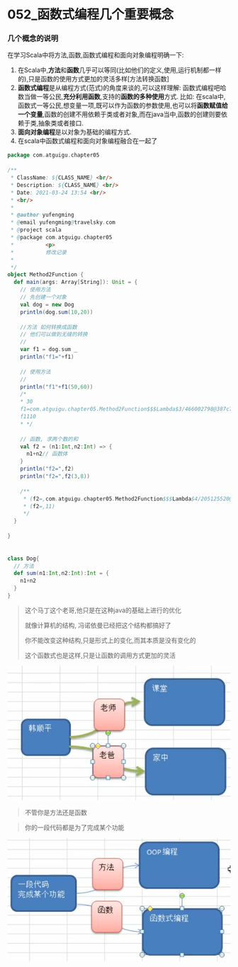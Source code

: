 # 052_函数式编程几个重要概念


### 几个概念的说明

在学习Scala中将方法,函数,函数式编程和面向对象编程明确一下:

1. 在Scala中,**方法**和**函数**几乎可以等同(比如他们的定义,使用,运行机制都一样的),只是函数的使用方式更加的灵活多样[方法转换函数]
1. **函数式编程**是从编程方式(范式)的角度来谈的,可以这样理解: 函数式编程吧哈数当做一等公民,**充分利用函数**,支持的**函数的多种使用**方式.
    比如:
    在scala中,函数式一等公民,想变量一项,既可以作为函数的参数使用,也可以将**函数赋值给一个变量**,函数的创建不用依赖于类或者对象,而在java当中,函数的创建则要依赖于类,抽象类或者接口.
1. **面向对象编程**是以对象为基础的编程方式.
1. 在scala中函数式编程和面向对象编程融合在一起了



```scala
package com.atguigu.chapter05

/**
 * ClassName: ${CLASS_NAME} <br/>
 * Description: ${CLASS_NAME} <br/>
 * Date: 2021-03-24 13:54 <br/>
 * <br/>
 *
 * @author yufengming
 * @email yufengming@travelsky.com
 * @project scala
 * @package com.atguigu.chapter05
 *          <p>
 *          修改记录
 *
 */
object Method2Function {
  def main(args: Array[String]): Unit = {
    // 使用方法
    // 先创建一个对象
    val dog = new Dog
    println(dog.sum(10,20))

    //方法 如何转换成函数
    // 他们可以做到无缝的转换
    //
    var f1 = dog.sum _
    println("f1="+f1)

    // 使用方法
    //
    println("f1"+f1(50,60))
    /*
    * 30
    f1=com.atguigu.chapter05.Method2Function$$$Lambda$3/466002798@387c703b
    f1110
    * */

    // 函数, 求两个数的和
    val f2 = (n1:Int,n2:Int) => {
      n1+n2// 函数体
    }
    println("f2=",f2)
    println("f2=",f2(3,8))

    /**
     * (f2=,com.atguigu.chapter05.Method2Function$$$Lambda$4/205125520@71e7a66b)
     * (f2=,11)
     */
  }

}


class Dog{
  // 方法
  def sum(n1:Int,n2:Int):Int = {
    n1+n2
  }
}
```

> 这个马丁这个老哥,他只是在这种java的基础上进行的优化
>
> 就像计算机的结构, 冯诺依曼已经把这个结构都搞好了
>
> 你不能改变这种结构,只是形式上的变化,而其本质是没有变化的
>
> 这个函数式也是这样,只是让函数的调用方式更加的灵活

![image-20210324141439748](052_%E5%87%BD%E6%95%B0%E5%BC%8F%E7%BC%96%E7%A8%8B%E5%87%A0%E4%B8%AA%E9%87%8D%E8%A6%81%E6%A6%82%E5%BF%B5/image-20210324141439748.png)


>不管你是方法还是函数

>你的一段代码都是为了完成某个功能

![image-20210324141600034](052_%E5%87%BD%E6%95%B0%E5%BC%8F%E7%BC%96%E7%A8%8B%E5%87%A0%E4%B8%AA%E9%87%8D%E8%A6%81%E6%A6%82%E5%BF%B5/image-20210324141600034.png)

